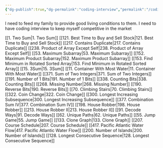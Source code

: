 ```yaml
---
{"dg-publish":true,"dg-permalink":"coding-interview","permalink":"/coding-interview/"}
---
```


I need to feed my family to provide good living conditions to them. I need to have coding interview to keep myself competitive in the market

[[1. Two Sum\|1. Two Sum]]
[[121. Best Time to Buy and Sell Stock\|121. Best Time to Buy and Sell Stock]]
[[217. Contains Duplicate\|217. Contains Duplicate]]
[[238. Product of Array Except Self\|238. Product of Array Except Self]]
[[53. Maximum Subarray\|53. Maximum Subarray]]
[[152. Maximum Product Subarray\|152. Maximum Product Subarray]]
[[153. Find Minimum in Rotated Sorted Array\|153. Find Minimum in Rotated Sorted Array]]
[[15. 3Sum\|15. 3Sum]]
[[11. Container With Most Water\|11. Container With Most Water]]
[[371. Sum of Two Integers\|371. Sum of Two Integers]]
[[191. Number of 1 Bits\|191. Number of 1 Bits]]
[[338. Counting Bits\|338. Counting Bits]]
[[268. Missing Number\|268. Missing Number]]
[[190. Reverse Bits\|190. Reverse Bits]]
[[70. Climbing Stairs\|70. Climbing Stairs]]
[[322. Coin Change\|322. Coin Change]]
[[300. Longest Increasing Subsequence\|300. Longest Increasing Subsequence]]
[[377. Combination Sum IV\|377. Combination Sum IV]]
[[198. House Robber\|198. House Robber]]
[[213. House Robber II\|213. House Robber II]]
[[91. Decode Ways\|91. Decode Ways]]
[[62. Unique Paths\|62. Unique Paths]]
[[55. Jump Game\|55. Jump Game]]
[[133. Clone Graph\|133. Clone Graph]]
[[207. Course Schedule\|207. Course Schedule]]
[[417. Pacific Atlantic Water Flow\|417. Pacific Atlantic Water Flow]]
[[200. Number of Islands\|200. Number of Islands]]
[[128. Longest Consecutive Sequence\|128. Longest Consecutive Sequence]]